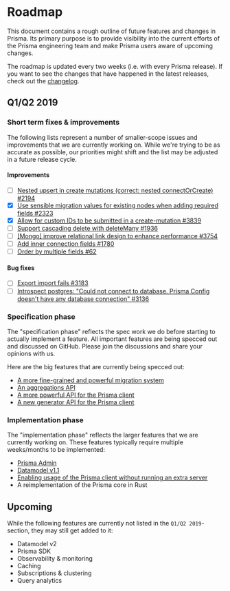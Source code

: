 # Roadmap

This document contains a rough outline of future features and changes in Prisma. Its primary purpose is to provide visibility into the current efforts of the Prisma engineering team and make Prisma users aware of upcoming changes.

The roadmap is updated every two weeks (i.e. with every Prisma release). If you want to see the changes that have happened in the latest releases, check out the [changelog](https://github.com/prisma/prisma/releases).

## Q1/Q2 2019

### Short term fixes & improvements

The following lists represent a number of smaller-scope issues and improvements that we are currently working on. While we're trying to be as accurate as possible, our priorities might shift and the list may be adjusted in a future release cycle.

#### Improvements

- [ ] [Nested upsert in create mutations (correct: nested connectOrCreate) #2194](https://github.com/prisma/prisma/issues/2194)
- [x] [Use sensible migration values for existing nodes when adding required fields #2323](https://github.com/prisma/prisma/issues/2323)
- [x] [Allow for custom IDs to be submitted in a create-mutation #3839](https://github.com/prisma/prisma/issues/3839)
- [ ] [Support cascading delete with deleteMany #1936](https://github.com/prisma/prisma/issues/1936)
- [ ] [[Mongo] improve relational link design to enhance performance #3754](https://github.com/prisma/prisma/issues/3754)
- [ ] [Add inner connection fields #1780](https://github.com/prisma/prisma/issues/1780)
- [ ] [Order by multiple fields #62](https://github.com/prisma/prisma/issues/62)

#### Bug fixes

- [ ] [Export import fails #3183](https://github.com/prisma/prisma/issues/3183)
- [ ] [Introspect postgres: "Could not connect to database. Prisma Config doesn't have any database connection" #3136](https://github.com/prisma/prisma/issues/3136)

### Specification phase

The "specification phase" reflects the spec work we do before starting to actually implement a feature. All important features are being specced out and discussed on GitHub. Please join the discussions and share your opinions with us.

Here are the big features that are currently being specced out:

- [A more fine-grained and powerful migration system](https://github.com/prisma/rfcs/blob/migrations/text/0000-migrations.md)
- [An aggregations API](https://github.com/prisma/rfcs/blob/prisma-basic-aggregation-support/text/0000-prisma-basic-aggregation-support.md)
- [A more powerful API for the Prisma client](https://github.com/prisma/rfcs/blob/prisma-basic-aggregation-support/text/0000-prisma-basic-aggregation-support.md)
- [A new generator API for the Prisma client](https://github.com/prisma/rfcs/blob/client-generators/text/0000-client-generators.md)

### Implementation phase

The "implementation phase" reflects the larger features that we are currently working on. These features typically require multiple weeks/months to be implemented:

- [Prisma Admin](https://github.com/prisma/prisma-admin-feedback)
- [Datamodel v1.1](https://github.com/prisma/prisma/issues/3408)
- [Enabling usage of the Prisma client without running an extra server](https://github.com/prisma/prisma/issues/2992)
- A reimplementation of the Prisma core in Rust

## Upcoming

While the following features are currently not listed in the `Q1/Q2 2019`-section, they may still get added to it:

- Datamodel v2
- Prisma SDK
- Observability & monitoring
- Caching
- Subscriptions & clustering
- Query analytics
